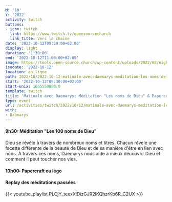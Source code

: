 ```yaml
---
M: '10'
Y: '2022'
activity: twitch
buttons:
- icon: twitch
  link: https://www.twitch.tv/opensourcechurch
  link_title: Vers la chaine
date: '2022-10-12T09:30:00+02:00'
display: light
duration: '1:30:00'
end: '2022-10-12T11:00:00+02:00'
image: https://tools.open-source.church/wp-content/uploads/2022/08/night-sky-osc-noms-de-dieu.jpg
isodate: '2022-10-12'
location: en ligne
path: 2022/10/2022-10-12-matinale-avec-daemarys-meditation-les-noms-de-dieu-papercraft-lego.md
start: '2022-10-12T09:30:00+02:00'
start-unix: 1665559800.0
template: twitch
title: 'Matinale avec Daemarys: Méditation "Les noms de Dieu" & Papercraft / Lego'
type: event
url: /activities/twitch/2022/10/12/matinale-avec-daemarys-meditation-les-noms-de-dieu-papercraft-lego
with:
- Daemarys
---
```

#### 9h30: Méditation "Les 100 noms de Dieu"



Dieu se révèle à travers de nombreux noms et titres. Chacun révèle une facette différente de la beauté de Dieu et de sa manière d'être en lien avec nous. À travers ces noms, Daemarys nous aide à mieux découvrir Dieu et comment il peut toucher nos vies.

#### 10h00: Papercraft ou légo


#### Replay des méditations passées

{{< youtube_playlist PLCjY_teexXiDizGJR2lKQhzrKb6R_C2UX >}}